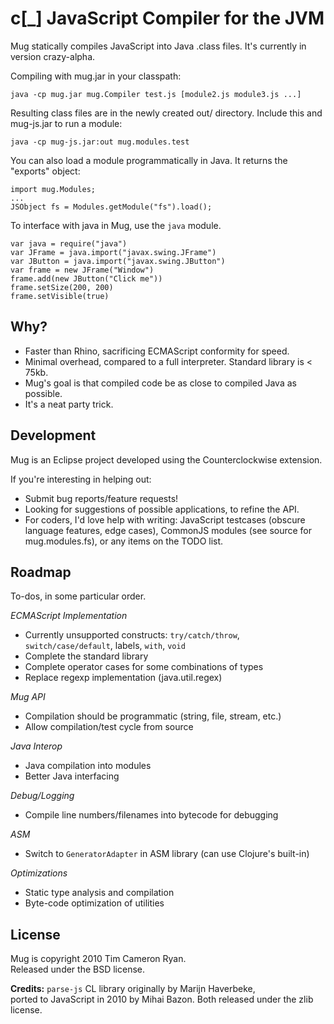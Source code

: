 c[_] JavaScript Compiler for the JVM
====================================

Mug statically compiles JavaScript into Java .class files.
It's currently in version crazy-alpha.

Compiling with mug.jar in your classpath:

	java -cp mug.jar mug.Compiler test.js [module2.js module3.js ...]
	
Resulting class files are in the newly created out/ directory.
Include this and mug-js.jar to run a module:

    java -cp mug-js.jar:out mug.modules.test

You can also load a module programmatically in Java. It returns
the "exports" object:

    import mug.Modules;
    ...
    JSObject fs = Modules.getModule("fs").load();

To interface with java in Mug, use the `java` module.

    var java = require("java")
    var JFrame = java.import("javax.swing.JFrame")
    var JButton = java.import("javax.swing.JButton")
    var frame = new JFrame("Window")
    frame.add(new JButton("Click me"))
    frame.setSize(200, 200)
    frame.setVisible(true)

Why?
----

* Faster than Rhino, sacrificing ECMAScript conformity for speed.
* Minimal overhead, compared to a full interpreter. Standard library is < 75kb.
* Mug's goal is that compiled code be as close to compiled Java as possible. 
* It's a neat party trick.

Development
-----------

Mug is an Eclipse project developed using the Counterclockwise extension.

If you're interesting in helping out:

* Submit bug reports/feature requests!
* Looking for suggestions of possible applications, to refine the API.
* For coders, I'd love help with writing: JavaScript testcases (obscure language features, edge cases), CommonJS modules (see source for mug.modules.fs), or any items on the TODO list.

Roadmap
-------

To-dos, in some particular order.

*ECMAScript Implementation*

* Currently unsupported constructs: `try/catch/throw`, `switch/case/default`, labels, `with`, `void`
* Complete the standard library
* Complete operator cases for some combinations of types
* Replace regexp implementation (java.util.regex) 

*Mug API*

* Compilation should be programmatic (string, file, stream, etc.)
* Allow compilation/test cycle from source

*Java Interop*

* Java compilation into modules
* Better Java interfacing

*Debug/Logging*

* Compile line numbers/filenames into bytecode for debugging

*ASM*

* Switch to `GeneratorAdapter` in ASM library (can use Clojure's built-in)

*Optimizations*

* Static type analysis and compilation
* Byte-code optimization of utilities

License
-------

Mug is copyright 2010 Tim Cameron Ryan.  
Released under the BSD license.

**Credits:**
`parse-js` CL library originally by Marijn Haverbeke,  
ported to JavaScript in 2010 by Mihai Bazon.
Both released under the zlib license.